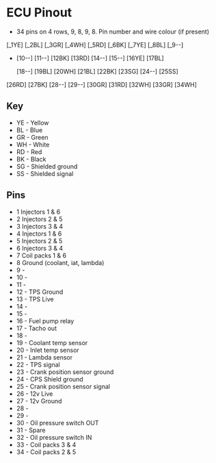 # ECU Pinout
* 34 pins on 4 rows, 9, 8, 9, 8. Pin number and wire colour (if present)

 [_1YE]  [_2BL]  [_3GR]  [_4WH]  [_5RD]  [_6BK]  [_7YE]  [_8BL]  [_9--]

*  [10--]  [11--]  [12BK]  [13RD]  [14--]  [15--]  [16YE]  [17BL]  
   
   [18--]  [19BL]  [20WH]  [21BL]  [22BK]  [23SG]  [24--]  [25SS]  

 [26RD] [27BK] [28--]  [29--]  [30GR]  [31RD]  [32WH]  [33GR]  [34WH]
  
## Key
* YE - Yellow
* BL - Blue
* GR - Green
* WH - White
* RD - Red
* BK - Black
* SG - Shielded ground
* SS - Shielded signal

## Pins
* 1 Injectors 1 & 6
* 2 Injectors 2 & 5
* 3 Injectors 3 & 4
* 4 Injectors 1 & 6
* 5 Injectors 2 & 5
* 6 Injectors 3 & 4
* 7 Coil packs 1 & 6
* 8 Ground (coolant, iat, lambda)
* 9 -
* 10 - 
* 11 -
* 12 - TPS Ground
* 13 - TPS Live
* 14 -
* 15 -
* 16 - Fuel pump relay
* 17 - Tacho out
* 18 -
* 19 - Coolant temp sensor
* 20 - Inlet temp sensor
* 21 - Lambda sensor
* 22 - TPS signal
* 23 - Crank position sensor ground
* 24 - CPS Shield ground
* 25 - Crank position sensor signal
* 26 - 12v Live
* 27 - 12v Ground
* 28 - 
* 29 - 
* 30 - Oil pressure switch OUT
* 31 - Spare
* 32 - Oil pressure switch IN
* 33 - Coil packs 3 & 4
* 34 - Coil packs 2 & 5
